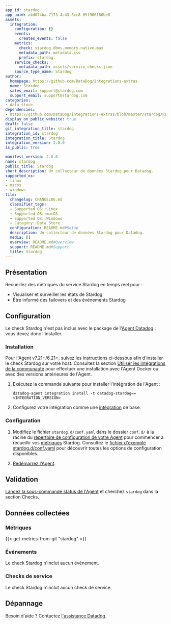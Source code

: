 ```yaml
---
app_id: stardog
app_uuid: a4d874ba-7173-4c43-8cc8-09f966186be8
assets:
  integration:
    configuration: {}
    events:
      creates_events: false
    metrics:
      check: stardog.dbms.memory.native.max
      metadata_path: metadata.csv
      prefix: stardog.
    service_checks:
      metadata_path: assets/service_checks.json
    source_type_name: Stardog
author:
  homepage: https://github.com/DataDog/integrations-extras
  name: Stardog
  sales_email: support@stardog.com
  support_email: support@stardog.com
categories:
- data store
dependencies:
- https://github.com/DataDog/integrations-extras/blob/master/stardog/README.md
display_on_public_website: true
draft: false
git_integration_title: stardog
integration_id: stardog
integration_title: Stardog
integration_version: 2.0.0
is_public: true

manifest_version: 2.0.0
name: stardog
public_title: Stardog
short_description: Un collecteur de données Stardog pour Datadog.
supported_os:
- linux
- macos
- windows
tile:
  changelog: CHANGELOG.md
  classifier_tags:
  - Supported OS::Linux
  - Supported OS::macOS
  - Supported OS::Windows
  - Category::Data Store
  configuration: README.md#Setup
  description: Un collecteur de données Stardog pour Datadog.
  media: []
  overview: README.md#Overview
  support: README.md#Support
  title: Stardog
---
```




## Présentation

Recueillez des métriques du service Stardog en temps réel pour :

- Visualiser et surveiller les états de Stardog
- Être informé des failovers et des événements Stardog

## Configuration

Le check Stardog n'est pas inclus avec le package de l'[Agent Datadog][1] : vous devez donc l'installer.

### Installation

Pour l'Agent v7.21+/6.21+, suivez les instructions ci-dessous afin d'installer le check Stardog sur votre host. Consultez la section [Utiliser les intégrations de la communauté][2] pour effectuer une installation avec l'Agent Docker ou avec des versions antérieures de l'Agent.

1. Exécutez la commande suivante pour installer l'intégration de l'Agent :

   ```shell
   datadog-agent integration install -t datadog-stardog==<INTEGRATION_VERSION>
   ```

2. Configurez votre intégration comme une [intégration][3] de base.

### Configuration

1. Modifiez le fichier `stardog.d/conf.yaml` dans le dossier `conf.d/` à la racine du [répertoire de configuration de votre Agent][4] pour commencer à recueillir vos [métriques](#metriques) Stardog. Consultez le [fichier d'exemple stardog.d/conf.yaml][5] pour découvrir toutes les options de configuration disponibles.

2. [Redémarrez l'Agent][6].

## Validation

[Lancez la sous-commande status de l'Agent][7] et cherchez `stardog` dans la section Checks.

## Données collectées

### Métriques
{{< get-metrics-from-git "stardog" >}}


### Événements

Le check Stardog n'inclut aucun événement.

### Checks de service

Le check Stardog n'inclut aucun check de service.

## Dépannage

Besoin d'aide ? Contactez [l'assistance Datadog][9].

[1]: https://app.datadoghq.com/account/settings#agent
[2]: https://docs.datadoghq.com/fr/agent/guide/use-community-integrations/
[3]: https://docs.datadoghq.com/fr/getting_started/integrations/
[4]: https://docs.datadoghq.com/fr/agent/guide/agent-configuration-files/#agent-configuration-directory
[5]: https://github.com/DataDog/integrations-extras/blob/master/stardog/datadog_checks/stardog/data/conf.yaml.example
[6]: https://docs.datadoghq.com/fr/agent/guide/agent-commands/#start-stop-and-restart-the-agent
[7]: https://docs.datadoghq.com/fr/agent/guide/agent-commands/#service-status
[8]: https://github.com/DataDog/integrations-extras/blob/master/stardog/metadata.csv
[9]: http://docs.datadoghq.com/help
